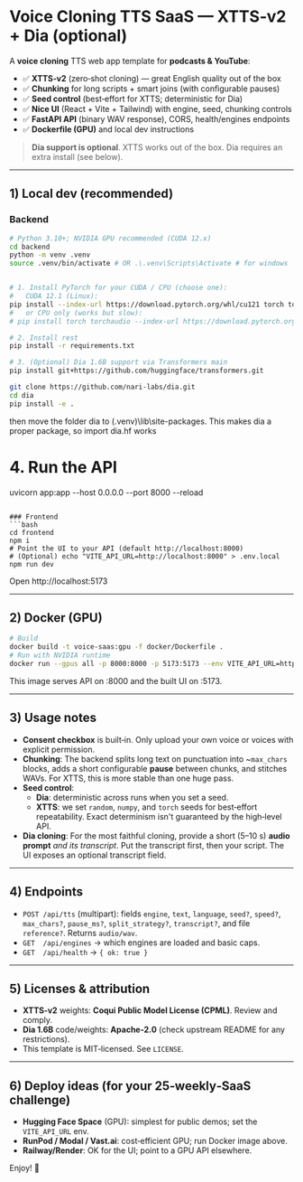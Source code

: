 # Voice Cloning TTS SaaS — XTTS‑v2 + Dia (optional)

A **voice cloning** TTS web app template for **podcasts & YouTube**:

- ✅ **XTTS‑v2** (zero‑shot cloning) — great English quality out of the box
- ✅ **Chunking** for long scripts + smart joins (with configurable pauses)
- ✅ **Seed control** (best‑effort for XTTS; deterministic for Dia)
- ✅ **Nice UI** (React + Vite + Tailwind) with engine, seed, chunking controls
- ✅ **FastAPI API** (binary WAV response), CORS, health/engines endpoints
- ✅ **Dockerfile (GPU)** and local dev instructions

> **Dia support is optional**. XTTS works out of the box. Dia requires an extra install (see below).

---

## 1) Local dev (recommended)

### Backend
```bash
# Python 3.10+; NVIDIA GPU recommended (CUDA 12.x)
cd backend
python -m venv .venv
source .venv/bin/activate # OR .\.venv\Scripts\Activate # for windows


# 1. Install PyTorch for your CUDA / CPU (choose one):
#   CUDA 12.1 (Linux):
pip install --index-url https://download.pytorch.org/whl/cu121 torch torchaudio --upgrade
#   or CPU only (works but slow):
# pip install torch torchaudio --index-url https://download.pytorch.org/whl/cpu --upgrade

# 2. Install rest
pip install -r requirements.txt

# 3. (Optional) Dia 1.6B support via Transformers main
pip install git+https://github.com/huggingface/transformers.git

git clone https://github.com/nari-labs/dia.git
cd dia
pip install -e .
```
then move the folder dia to (.venv)\lib\site-packages.
This makes dia a proper package, so import dia.hf works

# 4. Run the API
uvicorn app:app --host 0.0.0.0 --port 8000 --reload
```

### Frontend
```bash
cd frontend
npm i
# Point the UI to your API (default http://localhost:8000)
# (Optional) echo "VITE_API_URL=http://localhost:8000" > .env.local
npm run dev
```

Open http://localhost:5173

---

## 2) Docker (GPU)

```bash
# Build
docker build -t voice-saas:gpu -f docker/Dockerfile .
# Run with NVIDIA runtime
docker run --gpus all -p 8000:8000 -p 5173:5173 --env VITE_API_URL=http://localhost:8000 voice-saas:gpu
```

This image serves API on :8000 and the built UI on :5173.

---

## 3) Usage notes

- **Consent checkbox** is built‑in. Only upload your own voice or voices with explicit permission.
- **Chunking**: The backend splits long text on punctuation into ~`max_chars` blocks, adds a short configurable **pause** between chunks, and stitches WAVs. For XTTS, this is more stable than one huge pass.
- **Seed control**:
  - **Dia**: deterministic across runs when you set a seed.
  - **XTTS**: we set `random`, `numpy`, and `torch` seeds for best‑effort repeatability. Exact determinism isn't guaranteed by the high‑level API.
- **Dia cloning**: For the most faithful cloning, provide a short (5–10 s) **audio prompt** *and its transcript*. Put the transcript first, then your script. The UI exposes an optional transcript field.

---

## 4) Endpoints

- `POST /api/tts` (multipart): fields `engine`, `text`, `language`, `seed?`, `speed?`, `max_chars?`, `pause_ms?`, `split_strategy?`, `transcript?`, and file `reference?`. Returns `audio/wav`.
- `GET  /api/engines` → which engines are loaded and basic caps.
- `GET  /api/health`  → `{ ok: true }`

---

## 5) Licenses & attribution

- **XTTS‑v2** weights: **Coqui Public Model License (CPML)**. Review and comply.
- **Dia 1.6B** code/weights: **Apache‑2.0** (check upstream README for any restrictions).
- This template is MIT‑licensed. See `LICENSE`.

---

## 6) Deploy ideas (for your 25‑weekly‑SaaS challenge)

- **Hugging Face Space** (GPU): simplest for public demos; set the `VITE_API_URL` env.
- **RunPod / Modal / Vast.ai**: cost‑efficient GPU; run Docker image above.
- **Railway/Render**: OK for the UI; point to a GPU API elsewhere.

Enjoy! 🚀
